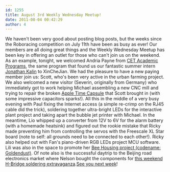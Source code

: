 ```yaml
---
id: 1255
title: August 3rd Weekly Wednesday Meetup!
date: 2011-08-04 00:42:29
author: 4
---
```


We haven't been very good about posting blog posts, but the weeks since the Roboracing competition on July 11th have been as busy as ever! Our members are all doing great things and the Weekly Wednesday Meetup has been key in offering an outlet for those who can't join us on the weekend. As an example, tonight, we welcomed Andria Payne from [CET Academic Programs](http://www.cetacademicprograms.com/), the same program that found us our fantastic summer intern [Jonathan Kalin](http://www.linkedin.com/pub/jonathan-kalin/20/44a/478) to XinCheJian. We had the pleasure to have a new paying member join us: Scott, who's been very active in the urban farming project. We also welcomed a new visitor (Severin, originally from Germany) who immediately got to work helping Michael assembling a new CNC mill and trying to repair the broken [Apple Time Capsule](http://timecapsuledead.org/) that Scott brought in (with some impressive capacitors sparks!). All this in the middle of a very busy evening with Paul fixing the Internet access (a simple re-crimp on the RJ45 cable did the trick), soldering together ultra-bright LEDs for the interactive plant project and taking apart the bubble jet printer with Michael. In the meantime, Lio whipped up a converter from 12V to 6V for the alarm battery (with a homemade heatsink) and figured out the rookie mistake that Ricky made preventing him from controlling the servos with the Freescale XL Star board (note to self: all grounds need to be connected to each other!). Ricky also helped out with Fan's piano-driven RGB LEDs project MCU software. Lili was also in the space to promote her [Bee Housing project (codename: Goldendust)](http://xinchejian.com/2011/08/03/goldendust-pollination-impact/). Of note also is the successful daytrip to the Beijing road electronics market where Nelson bought the components for [this weekend H-Bridge soldering extravaganza](http://xinchejian.com/?page%5Fid=548®event%5Faction=register&event%5Fid=39&name%5Fof%5Fevent=Roboracing%20Workshop).[See you next week](http://xinchejian.com/event)!